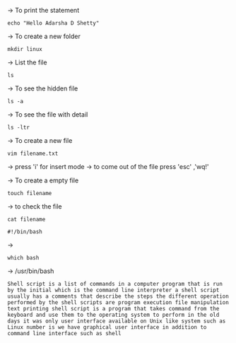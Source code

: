 -> To print the statement
```
echo "Hello Adarsha D Shetty"
```

-> To create a new folder
```
mkdir linux
```
-> List the file 
```
ls
```
-> To see the hidden file
```
ls -a
```

-> To see the file with detail 
```
ls -ltr
```

-> To create a new file 
```
vim filename.txt
```
-> press 'i' for insert mode
-> to come out of the file press 'esc' ,'wq!'

-> To create a empty file 
```
touch filename
```
-> to check the file 

```
cat filename
```

```
#!/bin/bash
```
->
```
which bash
```
-> /usr/bin/bash
```
Shell script is a list of commands in a computer program that is run by the initial which is the command line interpreter a shell script usually has a comments that describe the steps the different operation performed by the shell scripts are program execution file manipulation text printing shell script is a program that takes command from the keyboard and use them to the operating system to perform in the old days it was only user interface available on Unix like system such as Linux number is we have graphical user interface in addition to command line interface such as shell
```
